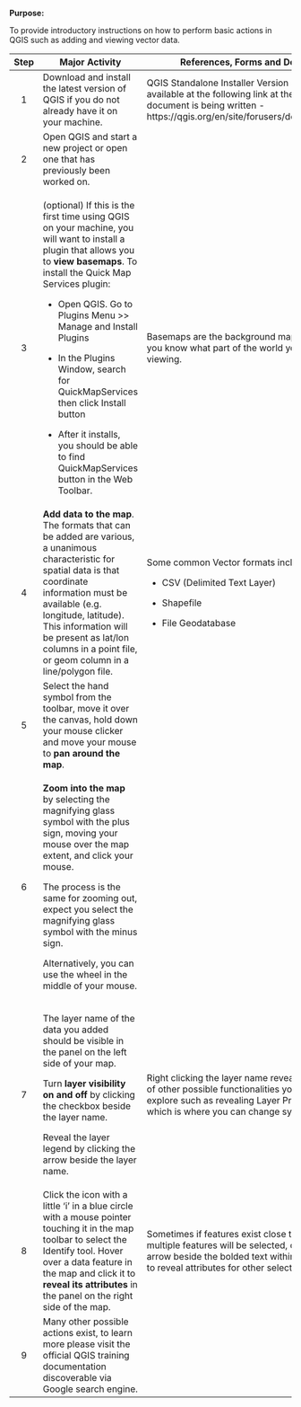 **Purpose:**

To provide introductory instructions on how to perform basic actions in QGIS such as adding and viewing vector data.

<table>
<colgroup>
<col style="width: 17%" />
<col style="width: 50%" />
<col style="width: 31%" />
</colgroup>
<thead>
<tr>
<th style="text-align: center;"><strong>Step</strong></th>
<th><strong>Major Activity</strong></th>
<th><strong>References, Forms and Details</strong></th>
</tr>
</thead>
<tbody>
<tr>
<td style="text-align: center;">1</td>
<td>Download and install the latest version of QGIS if you do not already have it on your machine.</td>
<td>QGIS Standalone Installer Version 3.30 is available at the following link at the time this document is being written - https://qgis.org/en/site/forusers/download.html</td>
</tr>
<tr>
<td style="text-align: center;">2</td>
<td>Open QGIS and start a new project or open one that has previously been worked on.</td>
<td></td>
</tr>
<tr>
<td style="text-align: center;">3</td>
<td><p>(optional) If this is the first time using QGIS on your machine, you will want to install a plugin that allows you to <strong>view basemaps</strong>. To install the Quick Map Services plugin:</p>
<ul>
<li><p>Open QGIS. Go to Plugins Menu &gt;&gt; Manage and Install Plugins</p></li>
<li><p>In the Plugins Window, search for QuickMapServices then click Install button</p></li>
<li><p>After it installs, you should be able to find QuickMapServices button in the Web Toolbar.</p></li>
</ul></td>
<td>Basemaps are the background maps that let you know what part of the world you are viewing.</td>
</tr>
<tr>
<td style="text-align: center;">4</td>
<td><strong>Add data to the map</strong>. The formats that can be added are various, a unanimous characteristic for spatial data is that coordinate information must be available (e.g. longitude, latitude). This information will be present as lat/lon columns in a point file, or geom column in a line/polygon file.</td>
<td><p>Some common Vector formats include:</p>
<ul>
<li><p>CSV (Delimited Text Layer)</p></li>
<li><p>Shapefile</p></li>
<li><p>File Geodatabase</p></li>
</ul></td>
</tr>
<tr>
<td style="text-align: center;">5</td>
<td>Select the hand symbol from the toolbar, move it over the canvas, hold down your mouse clicker and move your mouse to <strong>pan around the map</strong>.</td>
<td></td>
</tr>
<tr>
<td style="text-align: center;">6</td>
<td><p><strong>Zoom into the map</strong> by selecting the magnifying glass symbol with the plus sign, moving your mouse over the map extent, and click your mouse.</p>
<p>The process is the same for zooming out, expect you select the magnifying glass symbol with the minus sign.</p>
<p>Alternatively, you can use the wheel in the middle of your mouse.</p></td>
<td></td>
</tr>
<tr>
<td style="text-align: center;">7</td>
<td><p>The layer name of the data you added should be visible in the panel on the left side of your map.</p>
<p>Turn <strong>layer visibility on and off</strong> by clicking the checkbox beside the layer name.</p>
<p>Reveal the layer legend by clicking the arrow beside the layer name.</p></td>
<td>Right clicking the layer name reveals a number of other possible functionalities you can explore such as revealing Layer Properties, which is where you can change symbology.</td>
</tr>
<tr>
<td style="text-align: center;">8</td>
<td>Click the icon with a little ‘i’ in a blue circle with a mouse pointer touching it in the map toolbar to select the Identify tool. Hover over a data feature in the map and click it to <strong>reveal its attributes</strong> in the panel on the right side of the map.</td>
<td>Sometimes if features exist close to each other, multiple features will be selected, click the arrow beside the bolded text within the panel to reveal attributes for other selected features.</td>
</tr>
<tr>
<td style="text-align: center;">9</td>
<td>Many other possible actions exist, to learn more please visit the official QGIS training documentation discoverable via Google search engine.</td>
<td></td>
</tr>
</tbody>
</table>

